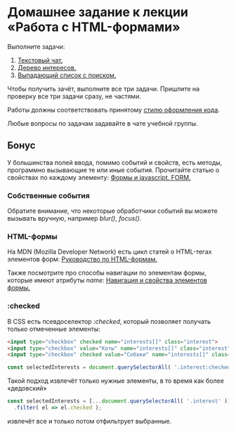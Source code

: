 # Домашнее задание к лекции «Работа с HTML-формами»

Выполните задачи:

1. [Текстовый чат.](./chat/)
2. [Дерево интересов.](./interests/)
3. [Выпадающий список с поиском.](./autocomplete/)

Чтобы получить зачёт, выполните все три задачи. Пришлите на проверку все три задачи сразу, не частями.

Работы должны соответствовать принятому [стилю оформления кода](https://github.com/netology-code/codestyle).

Любые вопросы по задачам задавайте в чате учебной группы.

## Бонус

У большинства полей ввода, помимо событий и свойств, есть методы,
программно вызывающие те или иные события. Прочитайте статью о свойствах по каждому элементу: 
[Формы и javascript. FORM.](https://htmlweb.ru/java/forms.php)

### Собственные события

Обратите внимание, что некоторые обработчики событий вы можете вызывать
вручную, например *blur()*, *focus()*.

### HTML-формы

На MDN (Mozilla Developer Network) есть цикл статей о HTML-тегах элементов форм: [Руководство по HTML-формам.](https://developer.mozilla.org/ru/docs/Learn/HTML/Forms)

Также посмотрите про способы навигации по элементам формы, которые имеют
атрибуты *name*: [Навигация и свойства элементов формы.](https://learn.javascript.ru/form-elements)

### :checked

В CSS есть псевдоселектор *:checked*, который позволяет получать только отмеченные элементы:

```html
<input type="checkbox" checked name="interests[]" class="interest">
<input type="checkbox" value="Коты" name="interests[]" class="interest">
<input type="checkbox" checked value="Собаки" name="interests[]" class="interest">
```

```javascript
const selectedInterests = document.querySelectorAll( '.interest:checked' );
```

Такой подход извлечёт только нужные элементы, в то время как более
«дедовский»

```javascript
const selectedInterests = [...document.querySelectorAll( '.interest' )]
  .filter( el => el.checked );
```

извлечёт все и только потом отфильтрует выбранные.
